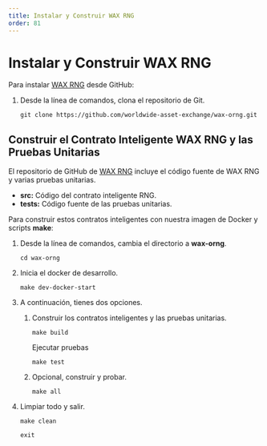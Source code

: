 ```yaml
---
title: Instalar y Construir WAX RNG
order: 81
---
```


# Instalar y Construir WAX RNG

Para instalar <a href="https://github.com/worldwide-asset-exchange/wax-orng" target="_blank">WAX RNG</a> desde GitHub:

1. Desde la línea de comandos, clona el repositorio de Git.

    ```shell
    git clone https://github.com/worldwide-asset-exchange/wax-orng.git
    ```

## Construir el Contrato Inteligente WAX RNG y las Pruebas Unitarias

El repositorio de GitHub de <a href="https://github.com/worldwide-asset-exchange/wax-orng" target="_blank">WAX RNG</a> incluye el código fuente de WAX RNG y varias pruebas unitarias.

* **src:** Código del contrato inteligente RNG.
* **tests:** Código fuente de las pruebas unitarias.

Para construir estos contratos inteligentes con nuestra imagen de Docker y scripts **make**:

1. Desde la línea de comandos, cambia el directorio a **wax-orng**.

    ```shell
    cd wax-orng
    ```

2. Inicia el docker de desarrollo.

    ```shell
    make dev-docker-start
    ```

3. A continuación, tienes dos opciones.

    1. Construir los contratos inteligentes y las pruebas unitarias.

        ```shell
        make build
        ```

        Ejecutar pruebas

        ```shell
        make test
        ```

    2. Opcional, construir y probar.

        ```shell
        make all
        ```

4. Limpiar todo y salir.

    ```shell
    make clean
    ```

    ```shell
    exit
    ```
